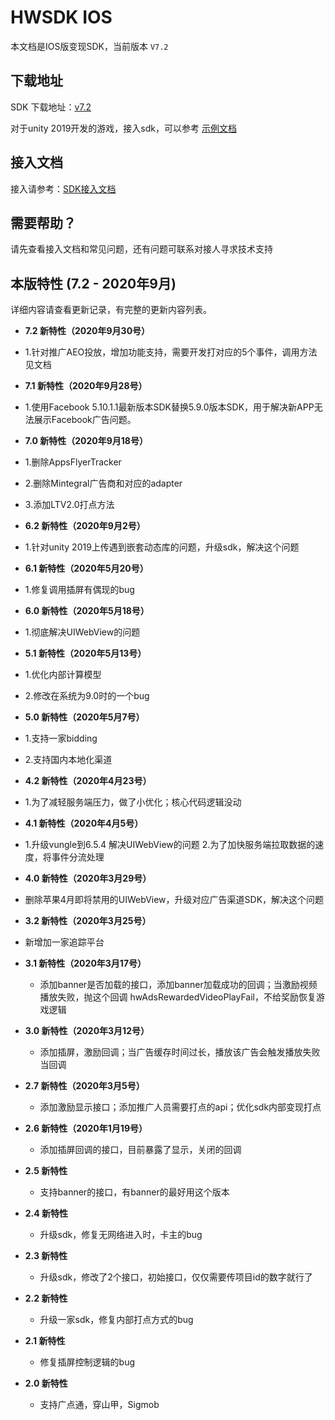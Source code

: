 # HWSDK IOS 

本文档是IOS版变现SDK，当前版本 `V7.2`

## 下载地址

SDK 下载地址：[v7.2](https://github.com/artwl/hwsdk_ios/releases/tag/V7.0)

对于unity 2019开发的游戏，接入sdk，可以参考
[示例文档](https://github.com/artwl/hwsdk_ios/blob/master/doc/Unity%202019%E6%8E%A5%E5%85%A5iOS%20SDK%E6%AD%A5%E9%AA%A4.docx)

## 接入文档

接入请参考：[SDK接入文档](https://github.com/artwl/hwsdk_ios/wiki/HwSDK-V7.0%E6%8E%A5%E5%85%A5%E6%96%87%E6%A1%A3)

## 需要帮助？

请先查看接入文档和常见问题，还有问题可联系对接人寻求技术支持

## 本版特性 (7.2 - 2020年9月)

详细内容请查看更新记录，有完整的更新内容列表。
- **7.2 新特性（2020年9月30号）**
 - 1.针对推广AEO投放，增加功能支持，需要开发打对应的5个事件，调用方法见文档

- **7.1 新特性（2020年9月28号）**
 - 1.使用Facebook 5.10.1.1最新版本SDK替换5.9.0版本SDK，用于解决新APP无法展示Facebook广告问题。
 
- **7.0 新特性（2020年9月18号）**
 - 1.删除AppsFlyerTracker
 - 2.删除Mintegral广告商和对应的adapter
 - 3.添加LTV2.0打点方法
 
- **6.2 新特性（2020年9月2号）**
 - 1.针对unity 2019上传遇到嵌套动态库的问题，升级sdk，解决这个问题
 
- **6.1 新特性（2020年5月20号）**
 - 1.修复调用插屏有偶现的bug
 
- **6.0 新特性（2020年5月18号）**
 - 1.彻底解决UIWebView的问题
 
- **5.1 新特性（2020年5月13号）**
 - 1.优化内部计算模型
 - 2.修改在系统为9.0时的一个bug
 
- **5.0 新特性（2020年5月7号）**
 - 1.支持一家bidding
 - 2.支持国内本地化渠道

- **4.2 新特性（2020年4月23号）**
 - 1.为了减轻服务端压力，做了小优化；核心代码逻辑没动

- **4.1 新特性（2020年4月5号）**
 - 1.升级vungle到6.5.4 解决UIWebView的问题
   2.为了加快服务端拉取数据的速度，将事件分流处理
 
- **4.0 新特性（2020年3月29号）**
 - 删除苹果4月即将禁用的UIWebView，升级对应广告渠道SDK，解决这个问题
 
- **3.2 新特性（2020年3月25号）**
 - 新增加一家追踪平台
  
- **3.1 新特性（2020年3月17号）**
  - 添加banner是否加载的接口，添加banner加载成功的回调；当激励视频播放失败，抛这个回调 hwAdsRewardedVideoPlayFail，不给奖励恢复游戏逻辑
  
- **3.0 新特性（2020年3月12号）**
  - 添加插屏，激励回调；当广告缓存时间过长，播放该广告会触发播放失败当回调

- **2.7 新特性（2020年3月5号）**
  - 添加激励显示接口；添加推广人员需要打点的api；优化sdk内部变现打点

- **2.6 新特性（2020年1月19号）**
  - 添加插屏回调的接口，目前暴露了显示，关闭的回调

- **2.5 新特性**
  - 支持banner的接口，有banner的最好用这个版本

- **2.4 新特性**
  - 升级sdk，修复无网络进入时，卡主的bug

- **2.3 新特性**
  - 升级sdk，修改了2个接口，初始接口，仅仅需要传项目id的数字就行了

- **2.2 新特性**
  - 升级一家sdk，修复内部打点方式的bug

- **2.1 新特性**
  - 修复插屏控制逻辑的bug

- **2.0 新特性**
  - 支持广点通，穿山甲，Sigmob
